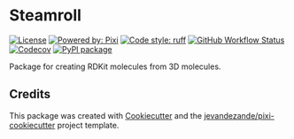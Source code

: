 # Steamroll

[![License](https://img.shields.io/github/license/jevandezande/steamroll)](https://github.com/rowansci/steamroll/blob/master/LICENSE)
[![Powered by: Pixi](https://img.shields.io/badge/Powered_by-Pixi-facc15)](https://pixi.sh)
[![Code style: ruff](https://img.shields.io/badge/code%20style-ruff-000000.svg)](https://github.com/astral-sh/ruff)
[![GitHub Workflow Status](https://img.shields.io/github/actions/workflow/status/jevandezande/steamroll/test.yml?branch=master&logo=github-actions)](https://github.com/rowansci/steamroll/actions/)
[![Codecov](https://img.shields.io/codecov/c/github/jevandezande/steamroll)](https://codecov.io/gh/jevandezande/steamroll)
[![PyPI package](https://img.shields.io/pypi/v/steamroll)](https://pypi.org/project/steamroll)

Package for creating RDKit molecules from 3D molecules.


## Credits
This package was created with [Cookiecutter](https://github.com/audreyr/cookiecutter) and the [jevandezande/pixi-cookiecutter](https://github.com/jevandezande/pixi-cookiecutter) project template.

